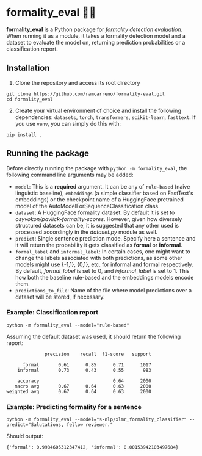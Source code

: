 # formality_eval 🤵🔎

**formality_eval** is a Python package for _formality detection evaluation_. When running it as a module, it takes a 
formality detection model and a dataset to evaluate the model on, returning prediction probabilities or a classification 
report. 

## Installation

1. Clone the repository and access its root directory
```
git clone https://github.com/ramcarreno/formality-eval.git
cd formality_eval
```
2. Create your virtual environment of choice and install the following dependencies: `datasets`, `torch`, 
`transformers`, `scikit-learn`, `fasttext`. If you use `venv`, you can simply do this with:
```
pip install .
```

## Running the package
Before directly running the package with `python -m formality_eval`, the following command line arguments may be added:

- `model`:  This is a **required** argument. It can be any of `rule-based` (naive linguistic baseline), `embeddings` 
(a simple classifier based on FastText's embeddings) or the checkpoint name of a HuggingFace pretrained model of the 
AutoModelForSequenceClassification class.
- `dataset`: A HuggingFace formality dataset. By default it is set to _osyvokon/pavlick-formality-scores_. However, 
given how diversely structured datasets can be, it is suggested that any other used is processed accordingly in the 
_dataset.py_ module as well.
- `predict`: Single sentence prediction mode. Specify here a sentence and it will return the probability it gets
classified as **formal** or **informal**.
- `formal_label` and `informal_label`: In certain cases, one might want to change the labels associated with both
predictions, as some other models might use {-1,1}, {0,1}, etc. for informal and formal respectively. By default, 
_formal_label_ is set to 0, and _informal_label_ is set to 1. This how both the baseline rule-based and the embeddings 
models encode them.
- `predictions_to_file`: Name of the file where model predictions over a dataset will be stored, if necessary.

### Example: Classification report
```
python -m formality_eval --model="rule-based"
```
Assuming the default dataset was used, it should return the following report:
```
              precision    recall  f1-score   support

      formal       0.61      0.85      0.71      1017
    informal       0.73      0.43      0.55       983

    accuracy                           0.64      2000
   macro avg       0.67      0.64      0.63      2000
weighted avg       0.67      0.64      0.63      2000
```
### Example: Predicting formality for a sentence
```
python -m formality_eval --model="s-nlp/xlmr_formality_classifier" --predict="Salutations, fellow reviewer."
```
Should output:
```
{'formal': 0.9984605312347412, 'informal': 0.00153942103497684}
```